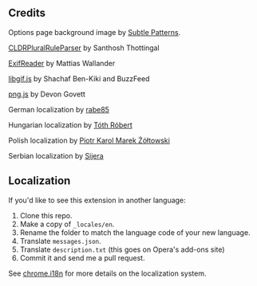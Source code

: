 ## Credits
Options page background image by [Subtle Patterns](http://subtlepatterns.com/use-your-illusion/).

[CLDRPluralRuleParser](https://github.com/santhoshtr/CLDRPluralRuleParser) by Santhosh Thottingal

[ExifReader](https://github.com/mattiasw/ExifReader) by Mattias Wallander

[libgif.js](https://github.com/buzzfeed/libgif-js) by Shachaf Ben-Kiki and BuzzFeed

[png.js](https://github.com/devongovett/png.js/) by Devon Govett

German localization by [rabe85](https://github.com/rabe85)

Hungarian localization by [Tóth Róbert](https://github.com/Nekomajin42)

Polish localization by [Piotr Karol Marek Żółtowski](https://github.com/Piter432)

Serbian localization by [Sijera](https://github.com/Sijera)

## Localization

If you'd like to see this extension in another language:

1. Clone this repo.
2. Make a copy of `_locales/en`.
3. Rename the folder to match the language code of your new language.
4. Translate `messages.json`.
5. Translate `description.txt` (this goes on Opera's add-ons site)
5. Commit it and send me a pull request.

See [chrome.i18n](https://developer.chrome.com/extensions/i18n) for more details on the localization system.
